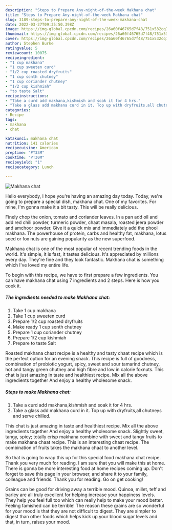 ```yaml
---
description: "Steps to Prepare Any-night-of-the-week Makhana chat"
title: "Steps to Prepare Any-night-of-the-week Makhana chat"
slug: 3189-steps-to-prepare-any-night-of-the-week-makhana-chat
date: 2022-03-27T09:35:50.398Z
image: https://img-global.cpcdn.com/recipes/26a60f46765d7f48/751x532cq70/makhana-chat-recipe-main-photo.jpg
thumbnail: https://img-global.cpcdn.com/recipes/26a60f46765d7f48/751x532cq70/makhana-chat-recipe-main-photo.jpg
cover: https://img-global.cpcdn.com/recipes/26a60f46765d7f48/751x532cq70/makhana-chat-recipe-main-photo.jpg
author: Stephen Burke
ratingvalue: 5
reviewcount: 10075
recipeingredient:
- "1 cup makhana"
- "1 cup sweeten curd"
- "1/2 cup roasted dryfruits"
- "1 cup sonth chutney"
- "1 cup coriander chutney"
- "1/2 cup kishmiah"
- "to taste Salt"
recipeinstructions:
- "Take a curd add makhana,kishmish and soak it for 4 hrs."
- "Take a glass add makhana curd in it. Top up with dryfruits,all chutneys and serve chilled."
categories:
- Recipe
tags:
- makhana
- chat

katakunci: makhana chat 
nutrition: 141 calories
recipecuisine: American
preptime: "PT33M"
cooktime: "PT30M"
recipeyield: "1"
recipecategory: Lunch

---
```



![Makhana chat](https://img-global.cpcdn.com/recipes/26a60f46765d7f48/751x532cq70/makhana-chat-recipe-main-photo.jpg)

Hello everybody, I hope you're having an amazing day today. Today, we're going to prepare a special dish, makhana chat. One of my favorites. For mine, I'm gonna make it a bit tasty. This will be really delicious.

Finely chop the onion, tomato and coriander leaves. In a pan add oil and add red chili powder, turmeric powder, chaat masala, roasted jeera powder and amchoor powder. Give it a quick mix and immediately add the phool makhana. The powerhouse of protein, carbs and healthy fat, makhana, lotus seed or fox nuts are gaining popularity as the new superfood.

Makhana chat is one of the most popular of recent trending foods in the world. It's simple, it is fast, it tastes delicious. It's appreciated by millions every day. They're fine and they look fantastic. Makhana chat is something which I've loved my entire life.


To begin with this recipe, we have to first prepare a few ingredients. You can have makhana chat using 7 ingredients and 2 steps. Here is how you cook it.

<!--inarticleads1-->

##### The ingredients needed to make Makhana chat:

1. Take 1 cup makhana
1. Take 1 cup sweeten curd
1. Prepare 1/2 cup roasted dryfruits
1. Make ready 1 cup sonth chutney
1. Prepare 1 cup coriander chutney
1. Prepare 1/2 cup kishmiah
1. Prepare to taste Salt


Roasted makhana chaat recipe is a healthy and tasty chaat recipe which is the perfect option for an evening snack. This recipe is full of goodness, combination of probiotic yogurt, spicy, sweet and sour tamarind chutney, hot and tangy green chutney and high fibre and low in calorie foxnuts. This chat is just amazing in taste and healthiest recipe. Mix all the above ingredients together And enjoy a healthy wholesome snack. 

<!--inarticleads2-->

##### Steps to make Makhana chat:

1. Take a curd add makhana,kishmish and soak it for 4 hrs.
1. Take a glass add makhana curd in it. Top up with dryfruits,all chutneys and serve chilled.


This chat is just amazing in taste and healthiest recipe. Mix all the above ingredients together And enjoy a healthy wholesome snack. Slightly sweet, tangy, spicy; totally crisp makhana combine with sweet and tangy fruits to make makhana chaat recipe. This is an interesting chaat recipe. The combination of fruits takes the makhana chaat to another level. 

So that is going to wrap this up for this special food makhana chat recipe. Thank you very much for reading. I am sure that you will make this at home. There is gonna be more interesting food at home recipes coming up. Don't forget to save this page in your browser, and share it to your family, colleague and friends. Thank you for reading. Go on get cooking!

Grains can be good for driving away a terrible mood. Quinoa, millet, teff and barley are all truly excellent for helping increase your happiness levels. They help you feel full too which can really help to make your mood better. Feeling famished can be terrible! The reason these grains are so wonderful for your mood is that they are not difficult to digest. They are simpler to digest than other foods which helps kick up your blood sugar levels and that, in turn, raises your mood.
